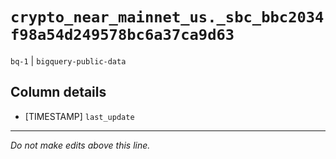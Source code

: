 # `crypto_near_mainnet_us._sbc_bbc2034f98a54d249578bc6a37ca9d63`
`bq-1` | `bigquery-public-data`

## Column details
* [TIMESTAMP] `last_update`

-------------------------------------------------------------------------------
*Do not make edits above this line.*
